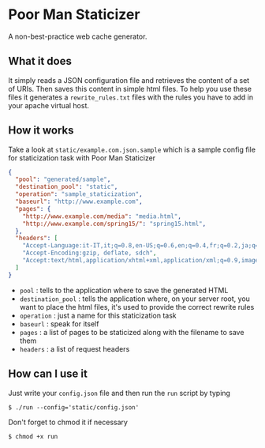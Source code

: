 # Poor Man Staticizer
A non-best-practice web cache generator.

## What it does
It simply reads a JSON configuration file and retrieves the content of a set of URIs. 
Then saves this content in simple html files. To help you use these files it generates a `rewrite_rules.txt` files with the rules you have to add in your apache virtual host.

## How it works
Take a look at  `static/example.com.json.sample` which is a sample config file for staticization task with Poor Man Staticizer

```json
{
  "pool": "generated/sample",
  "destination_pool": "static",
  "operation": "sample_staticization",
  "baseurl": "http://www.example.com",
  "pages": {
    "http://www.example.com/media": "media.html",
    "http://www.example.com/spring15/": "spring15.html",
  },
  "headers": [
    "Accept-Language:it-IT,it;q=0.8,en-US;q=0.6,en;q=0.4,fr;q=0.2,ja;q=0.2,ko;q=0.2,zh-CN;q=0.2,zh;q=0.2,de;q=0.2,ru;q=0.2,vi;q=0.2",
    "Accept-Encoding:gzip, deflate, sdch",
    "Accept:text/html,application/xhtml+xml,application/xml;q=0.9,image/webp,*/*;q=0.8"
  ]
}
```

- `pool` : tells to the application where to save the generated HTML
- `destination_pool` : tells the application where, on your server root, you want to place the html files, it's used to provide the correct rewrite rules
- `operation` : just a name for this staticization task
- `baseurl` : speak for itself
- `pages` :  a list of pages to be staticized along with the filename to save them
- `headers` : a list of request headers

## How can I use it
Just write your `config.json` file and then run the `run` script by typing
```shell
$ ./run --config='static/config.json'
```
Don't forget to chmod it if necessary
```shell
$ chmod +x run
```


